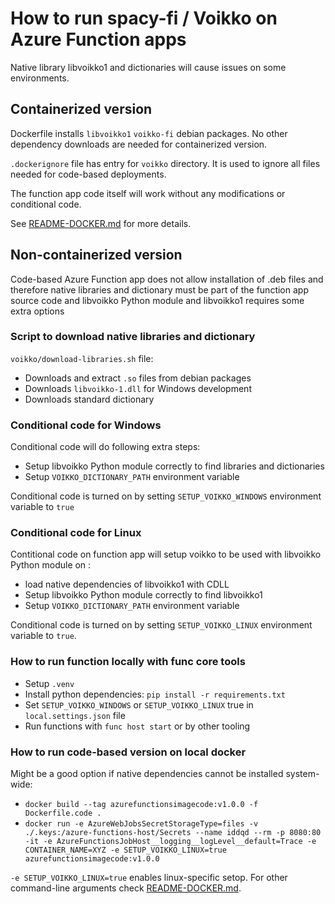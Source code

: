 # How to run spacy-fi / Voikko on Azure Function apps

Native library libvoikko1 and dictionaries will cause issues on some environments.

## Containerized version

Dockerfile installs `libvoikko1` `voikko-fi` debian packages. No other dependency downloads are needed for containerized version.

`.dockerignore` file has entry for `voikko` directory. It is used to ignore all files needed for code-based deployments.

The function app code itself will work without any modifications or conditional code.

See [README-DOCKER.md](README-DOCKER.md) for more details.

## Non-containerized version

Code-based Azure Function app does not allow installation of .deb files and therefore
native libraries and dictionary must be part of the function app source code and
libvoikko Python module and libvoikko1 requires some extra options

### Script to download native libraries and dictionary

`voikko/download-libraries.sh` file:

* Downloads and extract `.so` files from debian packages
* Downloads `libvoikko-1.dll` for Windows development
* Downloads standard dictionary

### Conditional code for Windows

Conditional code will do following extra steps:

* Setup libvoikko Python module correctly to find libraries and dictionaries
* Setup `VOIKKO_DICTIONARY_PATH` environment variable

Conditional code is turned on by setting `SETUP_VOIKKO_WINDOWS` environment variable to `true`

### Conditional code for Linux

Contitional code on function app will setup voikko to be used with libvoikko Python module on :

* load native dependencies of libvoikko1 with CDLL
* Setup libvoikko Python module correctly to find libvoikko1
* Setup `VOIKKO_DICTIONARY_PATH` environment variable

Conditional code is turned on by setting `SETUP_VOIKKO_LINUX` environment variable to `true`.

### How to run function locally with func core tools

* Setup `.venv`
* Install python dependencies: `pip install -r requirements.txt`
* Set `SETUP_VOIKKO_WINDOWS` or `SETUP_VOIKKO_LINUX` true in `local.settings.json` file
* Run functions with `func host start` or by other tooling

### How to run code-based version on local docker

Might be a good option if native dependencies cannot be installed system-wide:

* `docker build --tag azurefunctionsimagecode:v1.0.0 -f Dockerfile.code .`
* `docker run -e AzureWebJobsSecretStorageType=files -v ./.keys:/azure-functions-host/Secrets --name iddqd --rm -p 8080:80 -it -e AzureFunctionsJobHost__logging__logLevel__default=Trace -e CONTAINER_NAME=XYZ -e SETUP_VOIKKO_LINUX=true  azurefunctionsimagecode:v1.0.0`

`-e SETUP_VOIKKO_LINUX=true` enables linux-specific setop. For other command-line arguments check [README-DOCKER.md](README-DOCKER.md).
